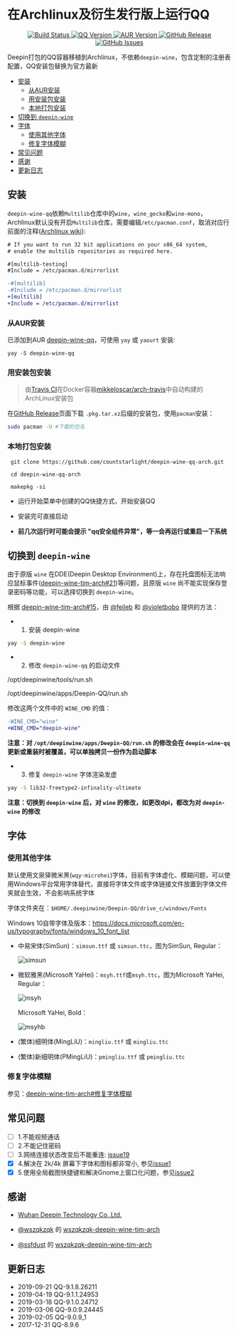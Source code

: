 在Archlinux及衍生发行版上运行QQ
========

<p align="center">
  <a href="https://travis-ci.org/countstarlight/deepin-wine-qq-arch">
    <img src="https://travis-ci.org/countstarlight/deepin-wine-qq-arch.svg?branch=master" alt="Build Status">
  </a>
  <a href="https://im.qq.com/download/">
    <img src="https://img.shields.io/badge/QQ-9.1.8.26211-blue.svg" alt="QQ Version">
  </a>
  <a href="https://aur.archlinux.org/packages/deepin-wine-qq/">
    <img src="https://img.shields.io/aur/version/deepin-wine-qq.svg" alt="AUR Version">
  </a>
  <a href="https://github.com/countstarlight/deepin-wine-qq-arch/releases">
    <img src="https://img.shields.io/github/downloads/countstarlight/deepin-wine-qq-arch/total.svg" alt="GitHub Release">
  </a>
  <a href="https://github.com/countstarlight/deepin-wine-qq-arch/issues">
    <img src="https://img.shields.io/github/issues/countstarlight/deepin-wine-qq-arch.svg" alt="GitHub Issues">
  </a>
</p>

Deepin打包的QQ容器移植到Archlinux，不依赖`deepin-wine`，包含定制的注册表配置，QQ安装包替换为官方最新

<!-- TOC -->

- [安装](#安装)
    - [从AUR安装](#从aur安装)
    - [用安装包安装](#用安装包安装)
    - [本地打包安装](#本地打包安装)
- [切换到 `deepin-wine`](#切换到-deepin-wine)
- [字体](#字体)
    - [使用其他字体](#使用其他字体)
    - [修复字体模糊](#修复字体模糊)
- [常见问题](#常见问题)
- [感谢](#感谢)
- [更新日志](#更新日志)

<!-- /TOC -->

## 安装

`deepin-wine-qq`依赖`Multilib`仓库中的`wine`，`wine_gecko`和`wine-mono`，Archlinux默认没有开启`Multilib`仓库，需要编辑`/etc/pacman.conf`，取消对应行前面的注释([Archlinux wiki](https://wiki.archlinux.org/index.php/Official_repositories#multilib)):

```diff
# If you want to run 32 bit applications on your x86_64 system,
# enable the multilib repositories as required here.

#[multilib-testing]
#Include = /etc/pacman.d/mirrorlist

-#[multilib]
-#Include = /etc/pacman.d/mirrorlist
+[multilib]
+Include = /etc/pacman.d/mirrorlist
```

### 从AUR安装

已添加到AUR [deepin-wine-qq](https://aur.archlinux.org/packages/deepin-wine-qq/)，可使用 `yay` 或 `yaourt` 安装:

```shell
yay -S deepin-wine-qq
```

### 用安装包安装

> 由[Travis CI](https://travis-ci.org/countstarlight/deepin-wine-qq-arch)在Docker容器[mikkeloscar/arch-travis](https://hub.docker.com/r/mikkeloscar/arch-travis)中自动构建的ArchLinux安装包

在[GitHub Release](https://github.com/countstarlight/deepin-wine-qq-arch/releases)页面下载 `.pkg.tar.xz`后缀的安装包，使用`pacman`安装：

```bash
sudo pacman -U #下载的包名
```

### 本地打包安装

```shell
 git clone https://github.com/countstarlight/deepin-wine-qq-arch.git

 cd deepin-wine-qq-arch
  
 makepkg -si
```

* 运行开始菜单中创建的QQ快捷方式，开始安装QQ

* 安装完可直接启动

* **前几次运行时可能会提示 "qq安全组件异常"，等一会再运行或重启一下系统**

## 切换到 `deepin-wine`

由于原版 `wine` 在DDE(Deepin Desktop Environment)上，存在托盘图标无法响应鼠标事件([deepin-wine-tim-arch#21](https://github.com/countstarlight/deepin-wine-tim-arch/issues/21))等问题，且原版 `wine` 尚不能实现保存登录密码等功能，可以选择切换到 `deepin-wine`。

根据 [deepin-wine-tim-arch#15](https://github.com/countstarlight/deepin-wine-wechat-arch/issues/15#issuecomment-515455845)，由 [@feileb](https://github.com/feileb) 和 [@violetbobo](https://github.com/violetbobo) 提供的方法：

* 1. 安装 deepin-wine

```bash
yay -S deepin-wine
```

* 2. 修改 `deepin-wine-qq` 的启动文件

/opt/deepinwine/tools/run.sh

/opt/deepinwine/apps/Deepin-QQ/run.sh

修改这两个文件中的 `WINE_CMD` 的值：

```diff
-WINE_CMD="wine"
+WINE_CMD="deepin-wine"
```

**注意：对 `/opt/deepinwine/apps/Deepin-QQ/run.sh` 的修改会在 `deepin-wine-qq` 更新或重装时被覆盖，可以单独拷贝一份作为启动脚本**

* 3. 修复 `deepin-wine` 字体渲染发虚

```bash
yay -S lib32-freetype2-infinality-ultimate
```

**注意：切换到 `deepin-wine` 后，对 `wine` 的修改，如更改dpi，都改为对 `deepin-wine` 的修改**

## 字体

### 使用其他字体

默认使用文泉驿微米黑(`wqy-microhei`)字体，目前有字体虚化、模糊问题，可以使用Windows平台常用字体替代，直接将字体文件或字体链接文件放置到字体文件夹就会生效，不会影响系统字体

字体文件夹在：`$HOME/.deepinwine/Deepin-QQ/drive_c/windows/Fonts`

Windows 10自带字体及版本：<https://docs.microsoft.com/en-us/typography/fonts/windows_10_font_list>

* 中易宋体(SimSun)：`simsun.ttf` 或 `simsun.ttc`，图为SimSun, Regular：

  ![simsun](simsun.png)

* 微软雅黑(Microsoft YaHei)：`msyh.ttf`或`msyh.ttc`，图为Microsoft YaHei, Regular：

  ![msyh](msyh.png)

  Microsoft YaHei, Bold：

  ![msyhb](msyhb.png)

* (繁体)细明体(MingLiU)：`mingliu.ttf` 或 `mingliu.ttc`

* (繁体)新细明体(PMingLiU)：`pmingliu.ttf` 或 `pmingliu.ttc`

### 修复字体模糊

参见：[deepin-wine-tim-arch#修复字体模糊](https://github.com/countstarlight/deepin-wine-tim-arch#%E4%BF%AE%E5%A4%8D%E5%AD%97%E4%BD%93%E6%A8%A1%E7%B3%8A)
## 常见问题

- [ ] 1.不能视频通话
- [ ] 2.不能记住密码
- [ ] 3.网络连接状态改变后不能重连: [issue19](https://github.com/countstarlight/deepin-wine-tim-arch/issues/19)
- [x] 4.解决在 2k/4k 屏幕下字体和图标都非常小, 参见[issue1](https://github.com/countstarlight/deepin-wine-tim-arch/issues/1)
- [x] 5.使用全局截图快捷键和解决Gnome上窗口化问题，参见[issue2](https://github.com/countstarlight/deepin-wine-tim-arch/issues/2)

## 感谢

* [Wuhan Deepin Technology Co.,Ltd.](http://www.deepin.org/)


* [@wszqkzqk](https://github.com/wszqkzqk) 的 [wszqkzqk-deepin-wine-tim-arch](https://github.com/wszqkzqk/wszqkzqk-deepin-wine-tim-arch)

* [@ssfdust](https://github.com/ssfdust) 的 [wszqkzqk-deepin-wine-tim-arch](https://github.com/ssfdust/wszqkzqk-deepin-wine-tim-arch)

## 更新日志

* 2019-09-21 QQ-9.1.8.26211
* 2019-04-19 QQ-9.1.1.24953
* 2019-03-18 QQ-9.1.0.24712
* 2019-03-06 QQ-9.0.9.24445
* 2019-02-05 QQ-9.0.9_1
* 2017-12-31 QQ-8.9.6

